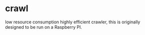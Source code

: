 # crawl

low resource consumption highly efficient crawler, this is originally designed to be run on a Raspberry PI.
